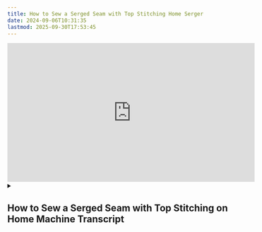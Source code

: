 ```yaml
---
title: How to Sew a Serged Seam with Top Stitching Home Serger
date: 2024-09-06T10:31:35
lastmod: 2025-09-30T17:53:45
---
```


<div class="iframe-16-9-container">
<iframe class="youTubeIframe" width="560" height="315" src="https://www.youtube.com/embed/rRuVZhBen_k" title="YouTube video player" frameborder="0" allow="accelerometer; autoplay; clipboard-write; encrypted-media; gyroscope; picture-in-picture; web-share" referrerpolicy="strict-origin-when-cross-origin" allowfullscreen></iframe>
</div>

<details><summary>

## How to Sew a Serged Seam with Top Stitching on Home Machine Transcript

</summary>

In this sewing tutorial I'm going to show you how to serge and then top stitch. Notice that this is already stitched together this is common with woven fabrics and when you want more strength in your serged seam. Now i'm going to trim off the seam allowances with the serger and this will also encapsulate the raw edges of the fabric. I'll sew straight along at my desired width for the finish.

Once again when using a serger, make sure you pull the chain far out and cut enough of the chain to stay on the fabric and some by the serger. Now when we unfold this notice that we have the original stitching just like a plain seam but now we have the serger finishing off the edges. Then we can go back to the regular sewing machine and we're going to stitch this down this is a great finish for out-seams on slacks or jeans.

You can go ahead and top stitch right along and it will make this seam a little stronger and it'll also keep everything in place. Stitch a bit, then back stitch, then go straight down. It's important that you go straight along the edge that way the stitching looks straight and is not wonky and wobbly. Back stitch then lift your needle and trim any excess threads. Now you have a nice stylish seam that is encapsulated on the inside with the overlocking serger and then you can go ahead and press it down on the ironing board. It's mostly pressed down now but just adding a little press to it will keep everything in place. Now you know how to sew a serged seam with top stitching. Happy sewing!

</details>
